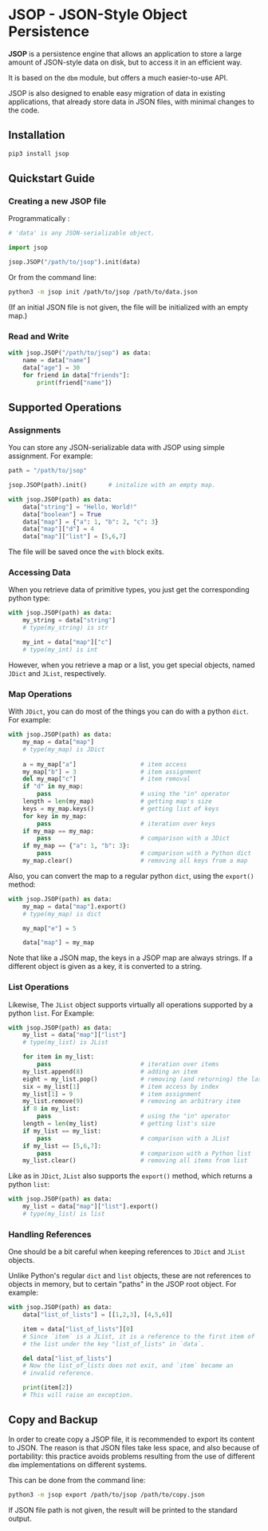 # JSOP - JSON-Style Object Persistence

**JSOP** is a persistence engine that allows an application to store a large amount of JSON-style data on disk, but to access it in an efficient way.

It is based on the ```dbm``` module, but offers a much easier-to-use API.

JSOP is also designed to enable easy migration of data in existing applications, that already store data in JSON files, with minimal changes to the code.

## Installation

```bash
pip3 install jsop
```

## Quickstart Guide

### Creating a new JSOP file

Programmatically :

```python
# 'data' is any JSON-serializable object.

import jsop

jsop.JSOP("/path/to/jsop").init(data)
```

Or from the command line:

```bash
python3 -m jsop init /path/to/jsop /path/to/data.json
```

(If an initial JSON file is not given, the file will be initialized with an empty map.)

### Read and Write

```python
with jsop.JSOP("/path/to/jsop") as data:
    name = data["name"]
    data["age"] = 30
    for friend in data["friends"]:
        print(friend["name"])
```

## Supported Operations

### Assignments

You can store any JSON-serializable data with JSOP using simple assignment. For example:

```python
path = "/path/to/jsop"

jsop.JSOP(path).init()      # initalize with an empty map.

with jsop.JSOP(path) as data:
    data["string"] = "Hello, World!"
    data["boolean"] = True
    data["map"] = {"a": 1, "b": 2, "c": 3}
    data["map"]["d"] = 4
    data["map"]["list"] = [5,6,7]
```

The file will be saved once the ```with``` block exits.

### Accessing Data

When you retrieve data of primitive types, you just get the corresponding python type:

```python
with jsop.JSOP(path) as data:
    my_string = data["string"]
    # type(my_string) is str

    my_int = data["map"]["c"]
    # type(my_int) is int
```

However, when you retrieve a map or a list, you get special objects, named ```JDict``` and ```JList```, respectively.

### Map Operations

With ```JDict```, you can do most of the things you can do with a python ```dict```. For example:

```python
with jsop.JSOP(path) as data:
    my_map = data["map"]
    # type(my_map) is JDict
    
    a = my_map["a"]                  # item access
    my_map["b"] = 3                  # item assignment
    del my_map["c"]                  # item removal
    if "d" in my_map:
        pass                         # using the "in" operator
    length = len(my_map)             # getting map's size
    keys = my_map.keys()             # getting list of keys
    for key in my_map:
        pass                         # iteration over keys
    if my_map == my_map:
        pass                         # comparison with a JDict
    if my_map == {"a": 1, "b": 3}:
        pass                         # comparison with a Python dict
    my_map.clear()                   # removing all keys from a map
```

Also, you can convert the map to a regular python ```dict```, using the ```export()``` method:

```python
with jsop.JSOP(path) as data:
    my_map = data["map"].export()
    # type(my_map) is dict

    my_map["e"] = 5

    data["map"] = my_map
```

Note that like a JSON map, the keys in a JSOP map are always strings. If a different object is given as a key, it is converted to a string.

### List Operations

Likewise, The ```JList``` object supports virtually all operations supported by a python ```list```. For Example:

```python
with jsop.JSOP(path) as data:
    my_list = data["map"]["list"]
    # type(my_list) is JList

    for item in my_list:
        pass                         # iteration over items
    my_list.append(8)                # adding an item
    eight = my_list.pop()            # removing (and returning) the last item
    six = my_list[1]    	         # item access by index
    my_list[1] = 9                   # item assignment
    my_list.remove(9)                # removing an arbitrary item
    if 8 in my_list:
        pass                         # using the "in" operator
    length = len(my_list)            # getting list's size
    if my_list == my_list:
        pass                         # comparison with a JList
    if my_list == [5,6,7]:
        pass                         # comparison with a Python list
    my_list.clear()                  # removing all items from list
```

Like as in ```JDict```, ```JList``` also supports the ```export()```  method, which returns a python ```list```:

```python
with jsop.JSOP(path) as data:
    my_list = data["map"]["list"].export()
    # type(my_list) is list
```

### Handling References

One should be a bit careful when keeping references to ```JDict``` and ```JList``` objects.

Unlike Python's regular ```dict``` and ```list``` objects, these are not references to objects in memory, but to certain "paths" in the JSOP root object. For example:

```python
with jsop.JSOP(path) as data:
    data["list_of_lists"] = [[1,2,3], [4,5,6]]

    item = data["list_of_lists"][0]
    # Since `item` is a JList, it is a reference to the first item of
    # the list under the key "list_of_lists" in `data`.

    del data["list_of_lists"]
    # Now the list_of_lists does not exit, and `item` became an 
    # invalid reference.

    print(item[2])
    # This will raise an exception.
```

## Copy and Backup

In order to create copy a JSOP file, it is recommended to export its content to JSON. The reason is that JSON files take less space, and also because of portability: this practice avoids problems resulting from the use of different ```dbm``` implementations on different systems.

This can be done from the command line:

```bash
python3 -m jsop export /path/to/jsop /path/to/copy.json
```

If JSON file path is not given, the result will be printed to the standard output.


